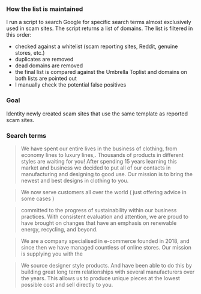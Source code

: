 ### How the list is maintained

I run a script to search Google for specific search terms almost exclusively used in scam sites. The script returns a list of domains. The list is filtered in this order:
- checked against a whitelist (scam reporting sites, Reddit, genuine stores, etc.)
- duplicates are removed
- dead domains are removed
- the final list is compared against the Umbrella Toplist and domains on both lists are pointed out
- I manually check the potential false positives

### Goal

Identity newly created scam sites that use the same template as reported scam sites.

### Search terms
>We have spent our entire lives in the business of clothing, from economy lines to luxury lines,. Thousands of products in different styles are waiting for you! After spending 15 years learning this market and business we decided to put all of our contacts in manufacturing and designing to good use.  Our mission is to bring the newest and best designs in clothing to you.

>We now serve customers all over the world ( just offering advice in some cases )

>committed to the progress of sustainability within our business practices. With consistent evaluation and attention, we are proud to have brought on changes that have an emphasis on renewable energy, recycling, and beyond.

>We are a company specialised in e-commerce founded in 2018, and since then we have managed countless of online stores. Our mission is supplying you with the

>We source designer style products. And have been able to do this by building great long term relationships with several manufacturers over the years. This allows us to produce unique pieces at the lowest possible cost and sell directly to you.
